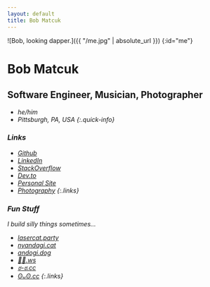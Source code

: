 ```yaml
---
layout: default
title: Bob Matcuk
---
```


![Bob, looking dapper.]({{ "/me.jpg" | absolute_url }})
{:id="me"}

# Bob Matcuk
## Software Engineer, Musician, Photographer

* <i class="fa-solid fa-user"/> he/him
* <i class="fa-solid fa-location-dot"/> Pittsburgh, PA, USA
{:.quick-info}

### Links
* [<i class="fa-brands fa-github"/> Github](https://github.com/bmatcuk)
* [<i class="fa-brands fa-linkedin"/> LinkedIn](https://www.linkedin.com/in/bmatcuk)
* [<i class="fa-brands fa-stack-overflow"/> StackOverflow](https://stackoverflow.com/users/2836512/bmatcuk)
* [<i class="fa-brands fa-dev"/> Dev.to](https://dev.to/bmatcuk)
* [<i class="fa-solid fa-arrow-up-right-from-square"/> Personal Site](https://squeg.net)
* [<i class="fa-solid fa-camera"/> Photography](https://matcukphoto.com/)
{:.links}

### Fun Stuff
I build silly things sometimes...

* [<i class="fa-solid fa-music"/> lasercat.party](https://lasercat.party/)
* [<i class="fa-solid fa-cat"/> nyandagi.cat](http://nyandagi.cat/)
* [<i class="fa-solid fa-dog"/> andogi.dog](http://andogi.dog/)
* [🍩😻.ws](https://🍩😻.ws)
* [ಠ-ಠ.cc](https://ಠ-ಠ.cc)
* [ʘᴗʘ.cc](https://ʘᴗʘ.cc)
{:.links}
